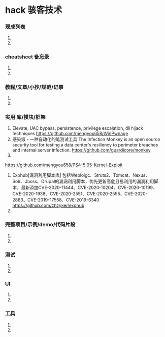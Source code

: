 
# hack 骇客技术

### 现成列表
1. 
1. 

### cheatsheet 备忘录
1. 
1. 

### 教程/文章/小抄/规范/记事
1. 
1. 

### 实用 库/模块/框架
1.  Elevate, UAC bypass, persistence, privilege escalation, dll hijack techniques 
https://github.com/mengyou658/WinPwnage
1. 感染猴 - 一种自动化的笔测试工具 The Infection Monkey is an open source security tool for testing a data center's resiliency to perimeter breaches and internal server infection.
https://github.com/guardicore/monkey
1. 
https://github.com/mengyou658/PS4-5.05-Kernel-Exploit
1. Exphub[漏洞利用脚本库] 包括Webloigc、Struts2、Tomcat、Nexus、Solr、Jboss、Drupal的漏洞利用脚本，优先更新高危且易利用的漏洞利用脚本，最新添加CVE-2020-11444、CVE-2020-10204、CVE-2020-10199、CVE-2020-1938、CVE-2020-2551、CVE-2020-2555、CVE-2020-2883、CVE-2019-17558、CVE-2019-6340
https://github.com/zhzyker/exphub
1. 

### 完整项目/示例/demo/代码片段
1. 
1. 

### 测试
1. 
1. 

### UI
1. 
1. 

### 工具
1. 
1. 
